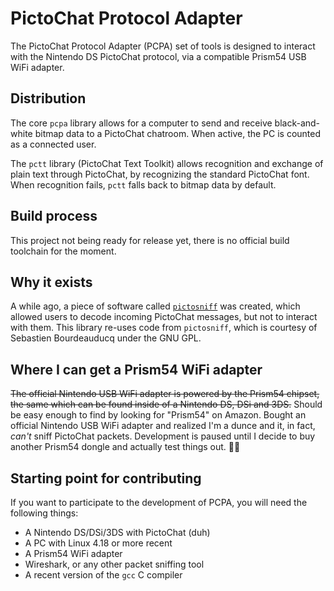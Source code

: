 # PictoChat Protocol Adapter
The PictoChat Protocol Adapter (PCPA) set of tools is designed to interact with the Nintendo DS PictoChat protocol, via a compatible Prism54 USB WiFi adapter.

## Distribution
The core `pcpa` library allows for a computer to send and receive black-and-white bitmap data to a PictoChat chatroom. When active, the PC is counted as a connected user.

The `pctt` library (PictoChat Text Toolkit) allows recognition and exchange of plain text through PictoChat, by recognizing the standard PictoChat font. When recognition fails, `pctt` falls back to bitmap data by default.

## Build process
This project not being ready for release yet, there is no official build toolchain for the moment.

## Why it exists
A while ago, a piece of software called [`pictosniff`](https://web.archive.org/web/20070630075933/lekernel.lya-fr.com/pictosniff.html) was created, which allowed users to decode incoming PictoChat messages, but not to interact with them. This library re-uses code from `pictosniff`, which is courtesy of Sebastien Bourdeauducq under the GNU GPL.

## Where I can get a Prism54 WiFi adapter
~~The official Nintendo USB WiFi adapter is powered by the Prism54 chipset, the same which can be found inside of a Nintendo DS, DSi and 3DS.~~
Should be easy enough to find by looking for "Prism54" on Amazon. Bought an official Nintendo USB WiFi adapter and realized I'm a dunce and it, in fact, _can't_ sniff PictoChat packets. Development is paused until I decide to buy another Prism54 dongle and actually test things out. 🤦‍♂️

## Starting point for contributing

If you want to participate to the development of PCPA, you will need the following things:

* A Nintendo DS/DSi/3DS with PictoChat (duh)
* A PC with Linux 4.18 or more recent
* A Prism54 WiFi adapter
* Wireshark, or any other packet sniffing tool
* A recent version of the `gcc` C compiler
